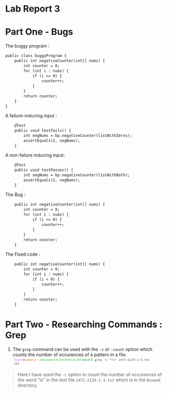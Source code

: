 # Lab Report 3

# Part One - Bugs

The buggy program : 
```
public class buggyProgram {
    public int negativeCounter(int[] nums) {
        int counter = 0;
        for (int i : nums) {
            if (i <= 0) {
                counter++;
            }
        }
        return counter;
    }
}

```

A failure-inducing input : 

```
    @Test
    public void testFails() {
        int negNums = bp.negativeCounter(listWithZeros);
        assertEquals(2, negNums);
    }
```

A non-failure inducing input:

```
    @Test
    public void testPasses() {
        int negNums = bp.negativeCounter(listWithBoth);
        assertEquals(2, negNums);
    }
```

The Bug :
```
    public int negativeCounter(int[] nums) {
        int counter = 0;
        for (int i : nums) {
            if (i <= 0) {
                counter++;
            }
        }
        return counter;
    }
```


The Fixed code :

```
    public int negativeCounter(int[] nums) {
        int counter = 0;
        for (int i : nums) {
            if (i < 0) {
                counter++;
            }
        }
        return counter;
    }
```

# Part Two -  Researching Commands : Grep

1. The `grep` command can be used with the `-c` or `-count` option which counts the number of occurences of a pattern in a file.
![Image](count_1.png)
> Here I have used the `-c` option to count the number of occurences of the word "is" in the text file `1471-213X-1-3.txt` which is in the `Biomed` directory.


